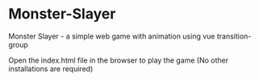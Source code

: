 # Monster-Slayer
Monster Slayer - a simple web game with animation using vue transition-group

Open the index.html file in the browser to play the game
(No other installations are required)
